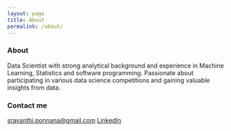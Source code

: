 ```yaml
---
layout: page
title: About
permalink: /about/
---
```


### About

Data Scientist with strong analytical background and experience in Machine Learning, Statistics and software programming. Passionate about participating in various data science competitions and gaining valuable  insights from data.

### Contact me

[sravanthi.ponnana@gmail.com](mailto:sravanthi.ponnana@gmail.com)
[LinkedIn](https://www.linkedin.com/in/sravanthip)
